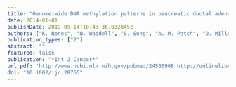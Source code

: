 ```yaml
---
title: "Genome-wide DNA methylation patterns in pancreatic ductal adenocarcinoma reveal epigenetic deregulation of SLIT-ROBO, ITGA2 and MET signaling"
date: 2014-01-01
publishDate: 2019-09-14T10:43:36.032845Z
authors: ["K. Nones", "N. Waddell", "S. Song", "A. M. Patch", "D. Miller", "A. Johns", "J. Wu", "K. S. Kassahn", "D. Wood", "P. Bailey", "L. Fink", "S. Manning", "A. N. Christ", "C. Nourse", "S. Kazakoff", "D. Taylor", "C. Leonard", "D. K. Chang", "M. D. Jones", "M. Thomas", "C. Watson", "M. Pinese", "M. Cowley", "I. Rooman", "M. Pajic", "G. Butturini", "A. Malpaga", "V. Corbo", "S. Crippa", "M. Falconi", "G. Zamboni", "P. Castelli", "R. T. Lawlor", "A. J. Gill", "A. Scarpa", "J. V. Pearson", "A. V. Biankin", "S. M. Grimmond"]
publication_types: ["2"]
abstract: ""
featured: false
publication: "*Int J Cancer*"
url_pdf: "http://www.ncbi.nlm.nih.gov/pubmed/24500968 http://onlinelibrary.wiley.com/store/10.1002/ijc.28765/asset/ijc28765.pdf?v=1&t=ii1krzwc&s=f4edbb5245a65b44cdc950f2ee0de982f64b9ab0"
doi: "10.1002/ijc.28765"
---
```


